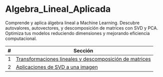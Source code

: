 # Algebra_Lineal_Aplicada
Comprende y aplica álgebra lineal a Machine Learning. Descubre autovalores, autovectores, y descomposición de matrices con SVD y PCA. Optimiza tus modelos reduciendo dimensiones y mejorando eficiencia computacional.

| # | Sección |
|---|---------|
| 1 | [Transformaciones lineales y descomposición de matrices](./Transformaciones%20lineales%20y%20descomposicion%20de%20matrices/) |
| 2 | [Aplicaciones de SVD a una imagen](./Aplicacioness_de_SVD_a_una_imagen/) |